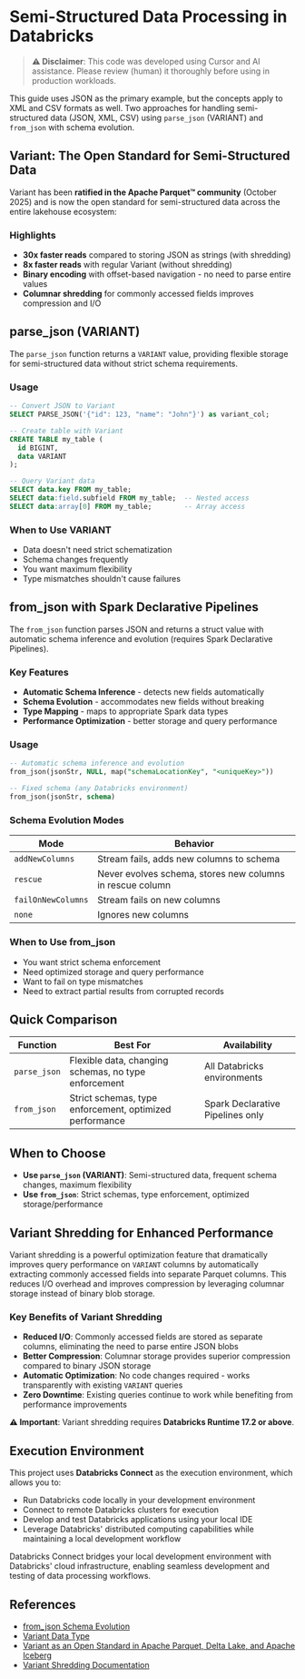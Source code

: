# Semi-Structured Data Processing in Databricks

> **⚠️ Disclaimer**: This code was developed using Cursor and AI assistance. Please review (human) it thoroughly before using in production workloads.

This guide uses JSON as the primary example, but the concepts apply to XML and CSV formats as well. Two approaches for handling semi-structured data (JSON, XML, CSV) using `parse_json` (VARIANT) and `from_json` with schema evolution.

## Variant: The Open Standard for Semi-Structured Data

Variant has been **ratified in the Apache Parquet™ community** (October 2025) and is now the open standard for semi-structured data across the entire lakehouse ecosystem:

### Highlights
- **30x faster reads** compared to storing JSON as strings (with shredding)
- **8x faster reads** with regular Variant (without shredding)
- **Binary encoding** with offset-based navigation - no need to parse entire values
- **Columnar shredding** for commonly accessed fields improves compression and I/O

## parse_json (VARIANT)

The `parse_json` function returns a `VARIANT` value, providing flexible storage for semi-structured data without strict schema requirements.

### Usage

```sql
-- Convert JSON to Variant
SELECT PARSE_JSON('{"id": 123, "name": "John"}') as variant_col;

-- Create table with Variant
CREATE TABLE my_table (
  id BIGINT,
  data VARIANT
);

-- Query Variant data
SELECT data.key FROM my_table;
SELECT data:field.subfield FROM my_table;  -- Nested access
SELECT data:array[0] FROM my_table;        -- Array access
```

### When to Use VARIANT
- Data doesn't need strict schematization
- Schema changes frequently
- You want maximum flexibility
- Type mismatches shouldn't cause failures

## from_json with Spark Declarative Pipelines

The `from_json` function parses JSON and returns a struct value with automatic schema inference and evolution (requires Spark Declarative Pipelines).

### Key Features
- **Automatic Schema Inference** - detects new fields automatically
- **Schema Evolution** - accommodates new fields without breaking
- **Type Mapping** - maps to appropriate Spark data types
- **Performance Optimization** - better storage and query performance

### Usage

```sql
-- Automatic schema inference and evolution
from_json(jsonStr, NULL, map("schemaLocationKey", "<uniqueKey>"))

-- Fixed schema (any Databricks environment)
from_json(jsonStr, schema)
```

### Schema Evolution Modes

| Mode | Behavior |
|------|----------|
| `addNewColumns` | Stream fails, adds new columns to schema |
| `rescue` | Never evolves schema, stores new columns in rescue column |
| `failOnNewColumns` | Stream fails on new columns |
| `none` | Ignores new columns |

### When to Use from_json
- You want strict schema enforcement
- Need optimized storage and query performance
- Want to fail on type mismatches
- Need to extract partial results from corrupted records

## Quick Comparison

| Function | Best For | Availability |
|----------|----------|--------------|
| `parse_json` | Flexible data, changing schemas, no type enforcement | All Databricks environments |
| `from_json` | Strict schemas, type enforcement, optimized performance | Spark Declarative Pipelines only |

## When to Choose

- **Use `parse_json` (VARIANT)**: Semi-structured data, frequent schema changes, maximum flexibility
- **Use `from_json`**: Strict schemas, type enforcement, optimized storage/performance


## Variant Shredding for Enhanced Performance

Variant shredding is a powerful optimization feature that dramatically improves query performance on `VARIANT` columns by automatically extracting commonly accessed fields into separate Parquet columns. This reduces I/O overhead and improves compression by leveraging columnar storage instead of binary blob storage.

### Key Benefits of Variant Shredding

- **Reduced I/O**: Commonly accessed fields are stored as separate columns, eliminating the need to parse entire JSON blobs
- **Better Compression**: Columnar storage provides superior compression compared to binary JSON storage
- **Automatic Optimization**: No code changes required - works transparently with existing `VARIANT` queries
- **Zero Downtime**: Existing queries continue to work while benefiting from performance improvements


**⚠️ Important**: Variant shredding requires **Databricks Runtime 17.2 or above**. 

## Execution Environment

This project uses **Databricks Connect** as the execution environment, which allows you to:
- Run Databricks code locally in your development environment
- Connect to remote Databricks clusters for execution
- Develop and test Databricks applications using your local IDE
- Leverage Databricks' distributed computing capabilities while maintaining a local development workflow

Databricks Connect bridges your local development environment with Databricks' cloud infrastructure, enabling seamless development and testing of data processing workflows.

## References

- [from_json Schema Evolution](https://docs.databricks.com/aws/en/dlt/from-json-schema-evolution)
- [Variant Data Type](https://www.databricks.com/blog/introducing-open-variant-data-type-delta-lake-and-apache-spark)
- [Variant as an Open Standard in Apache Parquet, Delta Lake, and Apache Iceberg](https://www.databricks.com/blog/introducing-variant-new-open-standard-semi-structured-data-apache-parquettm-delta-lake)
- [Variant Shredding Documentation](https://docs.databricks.com/aws/en/delta/variant-shredding)

